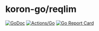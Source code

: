 # koron-go/reqlim

[![GoDoc](https://godoc.org/github.com/koron-go/reqlim?status.svg)](https://godoc.org/github.com/koron-go/reqlim)
[![Actions/Go](https://github.com/koron-go/reqlim/workflows/Go/badge.svg)](https://github.com/koron-go/reqlim/actions?query=workflow%3AGo)
[![Go Report Card](https://goreportcard.com/badge/github.com/koron-go/reqlim)](https://goreportcard.com/report/github.com/koron-go/reqlim)
